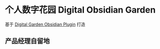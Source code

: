 # 个人数字花园 Digital Obsidian Garden
基于 [Digital Garden Obsidian Plugin](https://github.com/oleeskild/Obsidian-Digital-Garden) 打造

产品经理自留地
---
